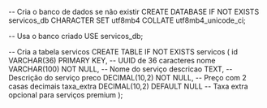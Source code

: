 -- Cria o banco de dados se não existir
CREATE DATABASE IF NOT EXISTS servicos_db CHARACTER SET utf8mb4 COLLATE utf8mb4_unicode_ci;

-- Usa o banco criado
USE servicos_db;

-- Cria a tabela servicos
CREATE TABLE IF NOT EXISTS servicos (
    id VARCHAR(36) PRIMARY KEY,      -- UUID de 36 caracteres
    nome VARCHAR(100) NOT NULL,      -- Nome do serviço
    descricao TEXT,                  -- Descrição do serviço
    preco DECIMAL(10,2) NOT NULL,   -- Preço com 2 casas decimais
    taxa_extra DECIMAL(10,2) DEFAULT NULL  -- Taxa extra opcional para serviços premium
);

